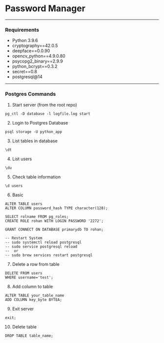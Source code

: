 # Password Manager

---

### Requirements 
- Python 3.9.6
- cryptography==42.0.5
- deepface==0.0.90
- opencv_python==4.9.0.80
- psycopg2_binary==2.9.9
- python_bcrypt==0.3.2
- secret==0.8
- postgresql@14

---

### Postgres Commands 
1. Start server (from the root repo)
```commandline
pg_ctl -D database -l logfile.log start
```
2. Login to Postgres Database
```commandline
psql storage -U python_app
```
3. List tables in database
```commandline
\dt
```
4. List users
```commandline
\du
```
5. Check table information
```commandline 
\d users
```
6. Basic
```commandline
ALTER TABLE users
ALTER COLUMN password_hash TYPE character(128);

SELECT rolname FROM pg_roles;
CREATE ROLE rohan WITH LOGIN PASSWORD '2272';

GRANT CONNECT ON DATABASE primarydb TO rohan;

-- Restart System
-- sudo systemctl reload postgresql
-- sudo service postgresql reload
--  or
-- sudo brew services restart postgresql

```
7. Delete a row from table
```commandline
DELETE FROM users
WHERE username='test';
```
8. Add column to table
```commandline
ALTER TABLE your_table_name
ADD COLUMN key_byte BYTEA; 
```
9. Exit server
```commandline
exit;
```
10. Delete table
```commandline
DROP TABLE table_name;
```
